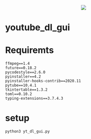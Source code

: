 <p align="center"><img src="https://user-images.githubusercontent.com/54521023/105525211-c61e6600-5d06-11eb-9d8c-8397e348a8ae.png"></p>

# youtube_dl_gui


# Requiremts

```
ffmpeg==1.4
future==0.18.2
pycodestyle==2.6.0
pyinstaller==4.2
pyinstaller-hooks-contrib==2020.11
pytube==10.4.1
tkintertable==1.3.2
toml==0.10.2
typing-extensions==3.7.4.3

```

# setup
```bash
python3 yt_dl_gui.py
```